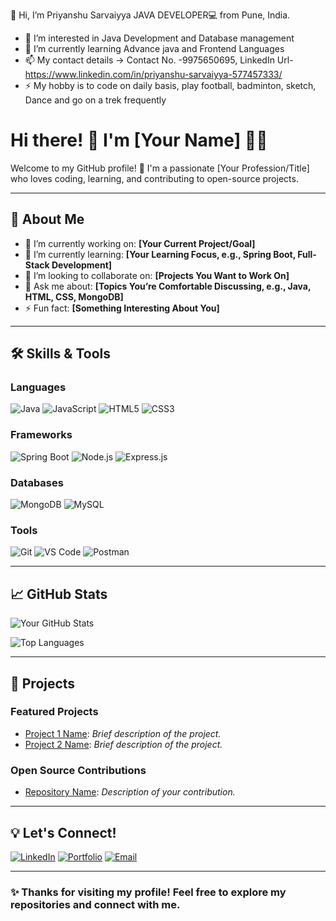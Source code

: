 👋 Hi, I’m Priyanshu Sarvaiyya JAVA DEVELOPER💻 from Pune, India.
- 👀 I’m interested in Java Development and Database management
- 🌱 I’m currently learning Advance java and Frontend Languages
- 📫 My contact details -> Contact No. -9975650695,
                           LinkedIn Url- https://www.linkedin.com/in/priyanshu-sarvaiyya-577457333/
- ⚡ My hobby is to code on daily basis, play football, badminton, sketch, Dance and go on a trek frequently

# Hi there! 👋 I'm [Your Name] 👨‍💻

Welcome to my GitHub profile! 🚀 I'm a passionate [Your Profession/Title] who loves coding, learning, and contributing to open-source projects. 

---

## 🌟 About Me

- 🔭 I’m currently working on: **[Your Current Project/Goal]**
- 🌱 I’m currently learning: **[Your Learning Focus, e.g., Spring Boot, Full-Stack Development]**
- 👯 I’m looking to collaborate on: **[Projects You Want to Work On]**
- 💬 Ask me about: **[Topics You’re Comfortable Discussing, e.g., Java, HTML, CSS, MongoDB]**
- ⚡ Fun fact: **[Something Interesting About You]**

---

## 🛠️ Skills & Tools

### **Languages**
![Java](https://img.shields.io/badge/Java-ED8B00?style=for-the-badge&logo=java&logoColor=white)
![JavaScript](https://img.shields.io/badge/JavaScript-323330?style=for-the-badge&logo=javascript&logoColor=F7DF1E)
![HTML5](https://img.shields.io/badge/HTML5-E34F26?style=for-the-badge&logo=html5&logoColor=white)
![CSS3](https://img.shields.io/badge/CSS3-1572B6?style=for-the-badge&logo=css3&logoColor=white)

### **Frameworks**
![Spring Boot](https://img.shields.io/badge/Spring_Boot-6DB33F?style=for-the-badge&logo=spring&logoColor=white)
![Node.js](https://img.shields.io/badge/Node.js-339933?style=for-the-badge&logo=node.js&logoColor=white)
![Express.js](https://img.shields.io/badge/Express.js-000000?style=for-the-badge&logo=express&logoColor=white)

### **Databases**
![MongoDB](https://img.shields.io/badge/MongoDB-47A248?style=for-the-badge&logo=mongodb&logoColor=white)
![MySQL](https://img.shields.io/badge/MySQL-4479A1?style=for-the-badge&logo=mysql&logoColor=white)

### **Tools**
![Git](https://img.shields.io/badge/Git-F05032?style=for-the-badge&logo=git&logoColor=white)
![VS Code](https://img.shields.io/badge/VS_Code-007ACC?style=for-the-badge&logo=visual-studio-code&logoColor=white)
![Postman](https://img.shields.io/badge/Postman-FF6C37?style=for-the-badge&logo=postman&logoColor=white)

---

## 📈 GitHub Stats

![Your GitHub Stats](https://github-readme-stats.vercel.app/api?username=YourGitHubUsername&show_icons=true&theme=radical)

![Top Languages](https://github-readme-stats.vercel.app/api/top-langs/?username=YourGitHubUsername&layout=compact&theme=radical)

---

## 🚀 Projects

### **Featured Projects**
- [Project 1 Name](https://github.com/YourGitHubUsername/Project1): *Brief description of the project.*
- [Project 2 Name](https://github.com/YourGitHubUsername/Project2): *Brief description of the project.*

### **Open Source Contributions**
- [Repository Name](https://github.com/ContributorRepo): *Description of your contribution.*

---

## 💡 Let's Connect!

[![LinkedIn](https://img.shields.io/badge/LinkedIn-0077B5?style=for-the-badge&logo=linkedin&logoColor=white)](https://linkedin.com/in/YourLinkedInProfile)
[![Portfolio](https://img.shields.io/badge/Portfolio-000000?style=for-the-badge&logo=github&logoColor=white)](https://YourPortfolioURL)
[![Email](https://img.shields.io/badge/Email-D14836?style=for-the-badge&logo=gmail&logoColor=white)](mailto:YourEmail@example.com)

---

### ✨ Thanks for visiting my profile! Feel free to explore my repositories and connect with me.



